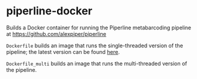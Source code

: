 # piperline-docker
Builds a Docker container for running the Piperline metabarcoding pipeline at https://github.com/alexpiper/piperline

`Dockerfile` builds an image that runs the single-threaded version of the pipeline; the latest version can be found [here](https://hub.docker.com/r/jackscanlan/piperline). 

`Dockerfile_multi` builds an image that runs the multi-threaded version of the pipeline.